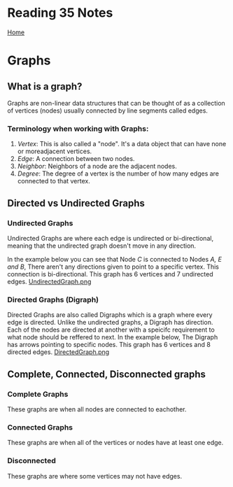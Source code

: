 # Reading 35 Notes

[Home](README.md)

# Graphs

## What is a graph?
Graphs are non-linear data structures that can be thought of as a collection of vertices (nodes) usually connected by line segments called edges.

### Terminology when working with Graphs:
1. *Vertex*: This is also called a "node". It's a data object that can have none or moreadjacent vertices.
2. *Edge*: A connection between two nodes.
3. *Neighbor*: Neighbors of a node are the adjacent nodes.
4. *Degree*: The degree of a vertex is the number of how many edges are connected to that vertex.

## Directed vs Undirected Graphs
### Undirected Graphs
Undirected Graphs are where each edge is undirected or bi-directional, meaning that the undirected graph doesn't move in any direction.

In the example below you can see that Node *C* is connected to Nodes *A, E and B*, There aren't any directions given to point to a specific vertex. This connection is bi-directional.
This graph has 6 vertices and 7 undirected edges.
[UndirectedGraph.png](../assets/UndirectedGraph.png)

### Directed Graphs (Digraph)
Directed Graphs are also called Digraphs which is a graph where every edge is directed. Unlike the undirected graphs, a Digraph has direction. Each of the nodes are directed at another with a speicifc requirement to what node should be reffered to next. In the example below, The Digraph has arrows pointing to specific nodes.
This graph has 6 vertices and 8 directed edges.
[DirectedGraph.png](../assets/DirectedGraph.png)

## Complete, Connected, Disconnected graphs
### Complete Graphs 
These graphs are when all nodes are connected to eachother.

### Connected Graphs
These graphs are when all of the vertices or nodes have at least one edge.

### Disconnected
These graphs are where some vertices may not have edges.


